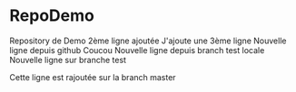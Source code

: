 # RepoDemo
Repository de Demo
2ème ligne ajoutée
J'ajoute une 3ème ligne
Nouvelle ligne depuis github
Coucou
Nouvelle ligne depuis branch test locale
Nouvelle ligne sur branche test

Cette ligne est rajoutée sur la branch master

